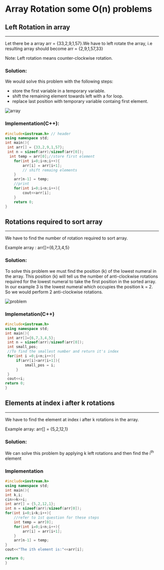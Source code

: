 # Array Rotation some O(n) problems

## Left Rotation in array
<hr>
Let there be a array arr = {33,2,9,1,57}.We have to left rotate the array, i.e resulting array should become arr = {2,9,1,57,33}

Note: Left rotation means counter-clockwise rotation.

### Solution:
  We would solve this problem with the following steps:
  - store the first variable in a temporary variable. 
  - shift the remaining element towards left with a for loop. 
  - replace last position with temporary variable containg first element.

![array](https://github.com/arjyo851/winter-of-contributing/blob/DSA-rotation/DSA/1.1%20Arrays/question%201.drawio.png)
### Implementation(C++):

```c++
#include<iostream.h> // header
using namespace std;
int main(){
 int arr[] = {33,2,9,1,57};
 int n = sizeof(arr)/sizeof(arr[0]);
  int temp = arr[0];//store first element
    for(int i=0;i<n;i++){
        arr[i] = arr[i+1]; 
        // shift remaing elements
    }
    arr[n-1] = temp;
    //print 
    for(int i=0;i<n;i++){
        cout<<arr[i];
    }
    return 0;
}
```


## Rotations required to sort array
<hr>
We have to find the number of rotation required to sort array.

Example array : arr[]={6,7,3,4,5}

### Solution:
To solve this problem we must find the position (k) of the lowest numeral in the array. This position (k) will tell us the number of anti-clockwise rotations required for the lowest numeral to take the first position in the sorted array. In our example 3 is the lowest numeral which occupies the position k = 2. So we would perform 2 anti-clockwise rotations.

![problem](https://github.com/arjyo851/winter-of-contributing/blob/DSA-rotation/DSA/1.1%20Arrays/problem2.drawio.png)


### Implemetation(C++)

```c++
#include<iostream.h>
using namespace std;
int main(){
 int arr[]={6,7,3,4,5};
 int n = sizeof(arr)/sizeof(arr[0]);
 int small_pos;
 //To find the smallest number and return it's index
 for(int i =0;i<n;i++){
     if(arr[i]<arr[i+1]){
         small_pos = i;
     }
 }
 cout<<i;
return 0;
}
```


## Elements at index i after k rotations
<hr>
We have to find the element at index i after k rotations in the array.

Example array: arr[] = {5,2,12,1}

### Solution:

We can solve this problem by applying k left rotations  and then find the i<sup>th</sup> element

### Implementation
```c++
#include<iostream.h>
using namespace std;
int main(){
int k,i;
cin>>k>>i;
int arr[] = {5,2,12,1};
int n = sizeof(arr)/sizeof(arr[0]);
for(int i=0;i<k;i++){
    //refer to 1st question for these steps
    int temp = arr[0];
    for(int i=0;i<n;i++){
        arr[i] = arr[i+1]; 
    }
    arr[n-1] = temp;
}
cout<<"The ith element is:"<<arr[i];

return 0;
}

